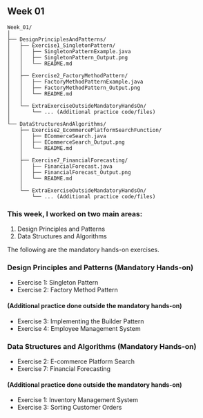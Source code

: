 ## Week 01 
```
Week_01/
│
├── DesignPrinciplesAndPatterns/
│   ├── Exercise1_SingletonPattern/
│   │   ├── SingletonPatternExample.java
│   │   ├── SingletonPattern_Output.png
│   │   └── README.md
│   │
│   ├── Exercise2_FactoryMethodPattern/
│   │   ├── FactoryMethodPatternExample.java 
│   │   ├── FactoryMethodPattern_Output.png 
│   │   └── README.md
│   │
│   └── ExtraExerciseOutsideMandatoryHandsOn/
│       └── ... (Additional practice code/files)
│
└── DataStructuresAndAlgorithms/
    ├── Exercise2_EcommercePlatformSearchFunction/
    │   ├── ECommerceSearch.java
    │   ├── ECommerceSearch_Output.png
    │   └── README.md
    │
    ├── Exercise7_FinancialForecasting/
    │   ├── FinancialForecast.java
    │   ├── FinancialForecast_Output.png
    │   └── README.md
    │
    └── ExtraExerciseOutsideMandatoryHandsOn/
        └── ... (Additional practice code/files)

```

### This week, I worked on two main areas:

1. Design Principles and Patterns  
2. Data Structures and Algorithms

The following are the mandatory hands-on exercises.

### Design Principles and Patterns (Mandatory Hands-on)
- Exercise 1: Singleton Pattern  
- Exercise 2: Factory Method Pattern  

#### (Additional practice done outside the mandatory hands-on)
- Exercise 3: Implementing the Builder Pattern 
- Exercise 4: Employee Management System  

### Data Structures and Algorithms (Mandatory Hands-on)
- Exercise 2: E-commerce Platform Search  
- Exercise 7: Financial Forecasting  

#### (Additional practice done outside the mandatory hands-on)
- Exercise 1: Inventory Management System 
- Exercise 3: Sorting Customer Orders

